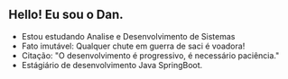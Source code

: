 ## Hello! Eu sou o Dan.


- Estou estudando Analise e Desenvolvimento de Sistemas
- Fato imutável: Qualquer chute em guerra de saci é voadora!
- Citação: "O desenvolvimento é progressivo, é necessário paciência."
- Estágiário de desenvolvimento Java SpringBoot.

